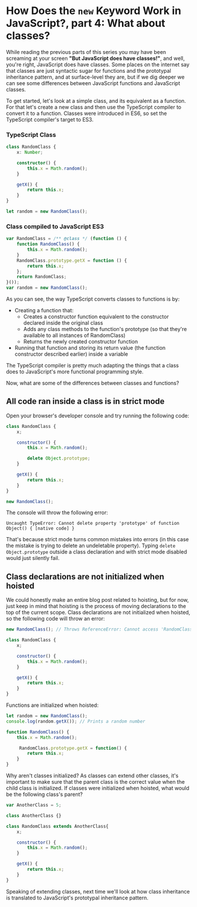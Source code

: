 # How Does the `new` Keyword Work in JavaScript?, part 4: What about classes?

While reading the previous parts of this series you may have been screaming at your screen **"But JavaScript does have classes!"**, and well, you're right, JavaScript does have classes. Some places on the internet say that classes are just syntactic sugar for functions and the prototypal inheritance pattern, and at surface-level they are, but if we dig deeper we can see some differences between JavaScript functions and JavaScript classes.

To get started, let's look at a simple class, and its equivalent as a function. For that let's create a new class and then use the TypeScript compiler to convert it to a function. Classes were introduced in ES6, so set the TypeScript compiler's target to ES3.

### TypeScript Class
```typescript
class RandomClass {
    x: Number;

    constructor() {
        this.x = Math.random();
    }

    getX() {
        return this.x;
    }
}

let random = new RandomClass();
```

### Class compiled to JavaScript ES3
```javascript
var RandomClass = /** @class */ (function () {
    function RandomClass() {
        this.x = Math.random();
    }
    RandomClass.prototype.getX = function () {
        return this.x;
    };
    return RandomClass;
}());
var random = new RandomClass();

```

As you can see, the way TypeScript converts classes to functions is by:
- Creating a function that:
    - Creates a constructor function equivalent to the constructor declared inside the original class 
    - Adds any class methods to the function's prototype (so that they're available to all instances of RandomClass)
    - Returns the newly created constructor function
- Running that function and storing its return value (the function constructor described earlier) inside a variable

The TypeScript compiler is pretty much adapting the things that a class does to JavaScript's more functional programming style.

Now, what are some of the differences between classes and functions?

## All code ran inside a class is in strict mode

Open your browser's developer console and try running the following code:

```JavaScript
class RandomClass {
    x;

    constructor() {
        this.x = Math.random();

        delete Object.prototype;
    }

    getX() {
        return this.x;
    }
}

new RandomClass();
```

The console will throw the following error:

```
Uncaught TypeError: Cannot delete property 'prototype' of function Object() { [native code] }
```

That's because strict mode turns common mistakes into errors (in this case the mistake is trying to delete an undeletable property). Typing `delete Object.prototype` outside a class declaration and with strict mode disabled would just silently fail.

## Class declarations are not initialized when hoisted

We could honestly make an entire blog post related to hoisting, but for now, just keep in mind that hoisting is the process of moving declarations to the top of the current scope. Class declarations are not initialized when hoisted, so the following code will throw an error:

```JavaScript
new RandomClass(); // Throws ReferenceError: Cannot access 'RandomClass' before initialization

class RandomClass {
    x;

    constructor() {
        this.x = Math.random();
    }

    getX() {
        return this.x;
    }
}
```

Functions are initialized when hoisted:

```javascript
let random = new RandomClass();
console.log(random.getX()); // Prints a random number

function RandomClass() {
    this.x = Math.random();

     RandomClass.prototype.getX = function() {
        return this.x;
    }
}
```

Why aren't classes initialized? As classes can extend other classes, it's important to make sure that the parent class is the correct value when the child class is initialized. If classes were initialized when hoisted, what would be the following class's parent?

```javascript
var AnotherClass = 5;

class AnotherClass {}

class RandomClass extends AnotherClass{
    x;

    constructor() {
        this.x = Math.random();
    }

    getX() {
        return this.x;
    }
}
```

Speaking of extending classes, next time we'll look at how class inheritance is translated to JavaScript's prototypal inheritance pattern.